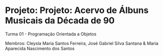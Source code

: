 # Projeto: Projeto: Acervo de Álbuns Musicais da Década de 90

Turma 01 - Programação Orientada a Objetos 

Membros:
Cleysla Maria Santos Ferreira,
José Gabriel Silva Santana &
Maria Aparecida Nascimento dos Santos

